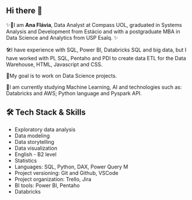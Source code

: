 ## Hi there 👋

<!--
**AnaFlavia-Albuq/AnaFlavia-Albuq** is a ✨ _special_ ✨ repository because its `README.md` (this file) appears on your GitHub profile.

Here are some ideas to get you started:

- 🔭 I’m currently working on ...
- 🌱 I’m currently learning ...
- 👯 I’m looking to collaborate on ...
- 🤔 I’m looking for help with ...
- 💬 Ask me about ...
- 📫 How to reach me: ...
- 😄 Pronouns: ...
- ⚡ Fun fact: ...
-->


<p align="left">
  ✨🔭I am <b>Ana Flávia</b>, Data Analyst at Compass UOL, graduated in Systems Analysis and Development from Estácio and with a postgraduate MBA in Data Science and Analytics from USP Esalq. ✨ <br/></p>
  🛠️I have experience with SQL, Power BI, Databricks SQL and big data, but I have worked with PL SQL, Pentaho and PDI to create data ETL for the Data Warehouse, HTML, Javascript and CSS.</p>
  👯My goal is to work on Data Science projects.</p>
  🌱I am currently studying Machine Learning, AI and technologies such as: Databricks and AWS; Python language and Pyspark API.
</p>


## 🛠️ Tech Stack & Skills  

- Exploratory data analysis
- Data modeling
- Data storytelling
- Data visualization
- English - B2 level
- Statistics
- Languages: SQL, Python, DAX, Power Query M
- Project versioning: Git and Github, VSCode
- Project organization: Trello, Jira
- BI tools: Power BI, Pentaho
- Databricks
